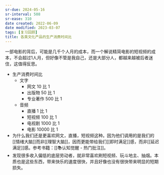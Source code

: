 ```yaml
---
sr-due: 2024-05-16
sr-interval: 508
sr-ease: 310
date created: 2022-06-09
date modified: 2023-03-07
tags: [复习回顾]
title: 各类文化产品的生产消费时间比
---
```


一部电影的背后，可能是几千个人月的成本，而一个解说精简电影的短视频的成本，不会超过1人月，但好像不管是我自己，还是大部分人，都越来越被后者迷住，这值得反思。

- 生产消费时间比
	- 文字
		- 网文 10 比 1
		- 出版物 50 比 1
		- 专业著作 500 比 1
	- 音频
		- 直播 1 比 1
		- 短视频 100 比 1
		- 电视剧 1000 比 1
		- 电影 10000 比 1
- 为什么我们还是更喜欢网文，直播，短视频这种。因为他们调用的是我们的[[情绪大脑]]而非[[理智大脑]]，因而更能带给我们[[即时满足]]感，而非[[延迟满足]]感。参考书籍：[[📚认知觉醒 - 热门批注]]。
- 发现很多收入偏低的底层劳动者，就非常喜欢刷短视频、玩斗地主、抽烟。本质也是这些东西，带来快乐的速度很快，并且好像也没有很快带来明显的短期损失。
